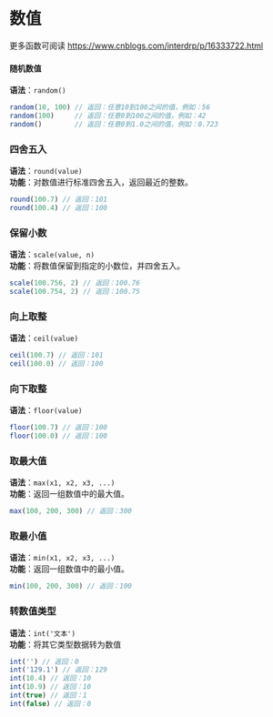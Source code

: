 # 数值

更多函数可阅读 https://www.cnblogs.com/interdrp/p/16333722.html


#### 随机数值
**语法**：`random()`
```javascript
random(10, 100) // 返回：任意10到100之间的值，例如：56
random(100)     // 返回：任意0到100之间的值，例如：42
random()        // 返回：任意0到1.0之间的值，例如：0.723
```


### 四舍五入
**语法**：`round(value)`  
**功能**：对数值进行标准四舍五入，返回最近的整数。
```javascript
round(100.7) // 返回：101
round(100.4) // 返回：100
```

### 保留小数
**语法**：`scale(value, n)`  
**功能**：将数值保留到指定的小数位，并四舍五入。
```javascript
scale(100.756, 2) // 返回：100.76
scale(100.754, 2) // 返回：100.75
```

### 向上取整
**语法**：`ceil(value)`  
```javascript
ceil(100.7) // 返回：101
ceil(100.0) // 返回：100
```

### 向下取整
**语法**：`floor(value)`  
```javascript
floor(100.7) // 返回：100
floor(100.0) // 返回：100
```


### 取最大值
**语法**：`max(x1, x2, x3, ...)`  
**功能**：返回一组数值中的最大值。
```javascript
max(100, 200, 300) // 返回：300
```

### 取最小值
**语法**：`min(x1, x2, x3, ...)`  
**功能**：返回一组数值中的最小值。
```javascript
min(100, 200, 300) // 返回：100
```


### 转数值类型
**语法**：`int('文本')`  
**功能**：将其它类型数据转为数值
```javascript
int('') // 返回：0
int('129.1') // 返回：129
int(10.4) // 返回：10
int(10.9) // 返回：10
int(true) // 返回：1
int(false) // 返回：0
```
